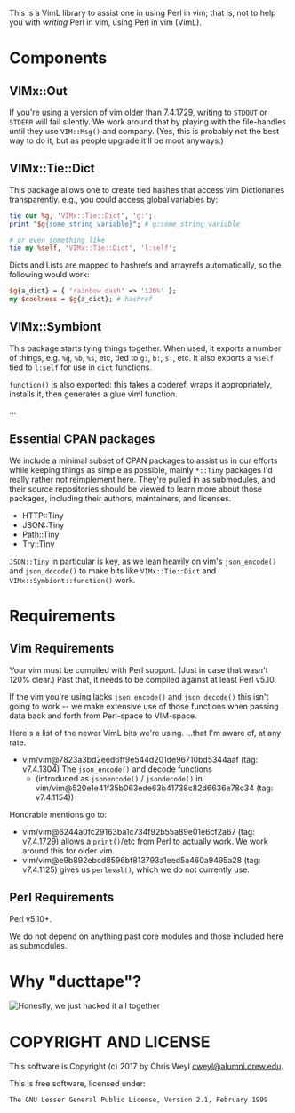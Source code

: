 This is a VimL library to assist one in using Perl in vim; that is, not to
help you with *writing* Perl in vim, using Perl in vim (VimL).

# Components

## VIMx::Out

If you're using a version of vim older than 7.4.1729, writing to `STDOUT` or
`STDERR` will fail silently.  We work around that by playing with the
file-handles until they use `VIM::Msg()` and company.  (Yes, this is probably
not the best way to do it, but as people upgrade it'll be moot anyways.)

## VIMx::Tie::Dict

This package allows one to create tied hashes that access vim Dictionaries
transparently.  e.g., you could access global variables by:

```perl
tie our %g, 'VIMx::Tie::Dict', 'g:';
print "$g{some_string_variable}"; # g:some_string_variable

# or even something like
tie my %self, 'VIMx::Tie::Dict', 'l:self';
```

Dicts and Lists are mapped to hashrefs and arrayrefs automatically, so the
following would work:

```perl
$g{a_dict} = { 'rainbow dash' => '120%' };
my $coolness = $g{a_dict}; # hashref
```

## VIMx::Symbiont

This package starts tying things together.  When used, it exports a number of
things, e.g. `%g`, `%b`, `%s`, etc, tied to `g:`, `b:`, `s:`, etc.  It also
exports a `%self` tied to `l:self` for use in `dict` functions.

`function()` is also exported: this takes a coderef, wraps it appropriately,
installs it, then generates a glue viml function.

...

## Essential CPAN packages

We include a minimal subset of CPAN packages to assist us in our efforts
while keeping things as simple as possible, mainly `*::Tiny` packages I'd
really rather not reimplement here.  They're pulled in as submodules, and
their source repositories should be viewed to learn more about those packages,
including their authors, maintainers, and licenses.

* HTTP::Tiny
* JSON::Tiny
* Path::Tiny
* Try::Tiny

`JSON::Tiny` in particular is key, as we lean heavily on vim's `json_encode()`
and `json_decode()` to make bits like `VIMx::Tie::Dict` and
`VIMx::Symbiont::function()` work.

# Requirements

## Vim Requirements

Your vim must be compiled with Perl support.  (Just in case that wasn't 120%
clear.)  Past that, it needs to be compiled against at least Perl v5.10.

If the vim you're using lacks `json_encode()` and `json_decode()` this isn't
going to work -- we make extensive use of those functions when passing data
back and forth from Perl-space to VIM-space.

Here's a list of the newer VimL bits we're using. ...that I'm aware of, at any
rate.

* vim/vim@7823a3bd2eed6ff9e544d201de96710bd5344aaf (tag: v7.4.1304) The
    `json_encode()` and decode functions
  * (introduced as `jsonencode()` / `jsondecode()` in
        vim/vim@520e1e41f35b063ede63b41738c82d6636e78c34 (tag: v7.4.1154))

Honorable mentions go to:

* vim/vim@6244a0fc29163ba1c734f92b55a89e01e6cf2a67 (tag: v7.4.1729) allows a
    `print()`/etc from Perl to actually work.  We work around this for older
    vim.
* vim/vim@e9b892ebcd8596bf813793a1eed5a460a9495a28 (tag: v7.4.1125) gives us
    `perleval()`, which we do not currently use.

## Perl Requirements

Perl v5.10+.

We do not depend on anything past core modules and those included here as
submodules.

# Why "ducttape"?

![Honestly, we just hacked it all together](https://imgs.xkcd.com/comics/lisp.jpg)


# COPYRIGHT AND LICENSE

This software is Copyright (c) 2017 by Chris Weyl <cweyl@alumni.drew.edu>.

This is free software, licensed under:

    The GNU Lesser General Public License, Version 2.1, February 1999
